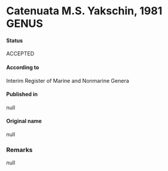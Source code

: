 # Catenuata M.S. Yakschin, 1981 GENUS

#### Status
ACCEPTED

#### According to
Interim Register of Marine and Nonmarine Genera

#### Published in
null

#### Original name
null

### Remarks
null